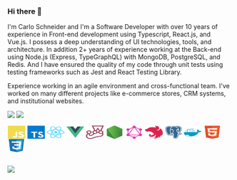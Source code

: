 ### Hi there 👋

I'm Carlo Schneider and I'm a Software Developer with over 10 years of experience in Front-end development using Typescript, React.js, and Vue.js. I possess a deep understanding of UI technologies, tools, and architecture. In addition 2+ years of experience working at the Back-end using Node.js (Express, TypeGraphQL) with MongoDB, PostgreSQL, and Redis. And I have ensured the quality of my code through unit tests using testing frameworks such as Jest and React Testing Library.

Experience working in an agile environment and cross-functional team. I've worked on many different projects like e-commerce stores, CRM systems, and institutional websites.

<a href="https://github.com/carloschneider"><img src="https://github-readme-stats.vercel.app/api?username=carloschneider&show_icons=true&theme=dark&include_all_commits=true&layout=compact&hide_border=true&count_private=true" height="180em"></a>
<a href="https://github.com/carloschneider"><img src="https://github-readme-stats.vercel.app/api/top-langs?username=carloschneider&theme=dark&layout=compact&hide_border=true" height="180em"></a>


<div style="display: inline_block">
  <img align="center" alt="JavaScript" height="30" width="40" src="https://raw.githubusercontent.com/devicons/devicon/master/icons/javascript/javascript-plain.svg">
  <img align="center" alt="TypeScript" height="30" width="40" src="https://raw.githubusercontent.com/devicons/devicon/master/icons/typescript/typescript-plain.svg">
  <img align="center" alt="React" height="30" width="40" src="https://raw.githubusercontent.com/devicons/devicon/master/icons/react/react-original.svg">
  <img align="center" alt="VueJS" height="30" width="40" src="https://raw.githubusercontent.com/devicons/devicon/master/icons/vuejs/vuejs-original.svg">
  <img align="center" alt="Jest" height="30" width="40" src="https://raw.githubusercontent.com/devicons/devicon/master/icons/jest/jest-plain.svg">
  <img align="center" alt="Node" height="30" width="40" src="https://raw.githubusercontent.com/devicons/devicon/master/icons/nodejs/nodejs-original.svg">
  <img align="center" alt="GraphQL" height="30" width="40" src="https://raw.githubusercontent.com/devicons/devicon/master/icons/graphql/graphql-plain.svg">
  <img align="center" alt="NestJS" height="30" width="40" src="https://raw.githubusercontent.com/devicons/devicon/master/icons/nestjs/nestjs-original.svg">
  <img align="center" alt="PostgreSQL" height="30" width="40" src="https://raw.githubusercontent.com/devicons/devicon/master/icons/postgresql/postgresql-plain.svg">
  <img align="center" alt="Docker" height="30" width="40" src="https://raw.githubusercontent.com/devicons/devicon/master/icons/docker/docker-plain.svg">
  <img align="center" alt="HTML" height="30" width="40" src="https://raw.githubusercontent.com/devicons/devicon/master/icons/html5/html5-original.svg">
  <img align="center" alt="CSS" height="30" width="40" src="https://raw.githubusercontent.com/devicons/devicon/master/icons/css3/css3-original.svg">
  <br>
</div>

##

<div>
  <a href="https://www.linkedin.com/in/carlocamani/" target="_blank"><img src="https://img.shields.io/badge/-LinkedIn-%230077B5?style=for-the-badge&logo=linkedin&logoColor=white" target="_blank"></a>
</div>

